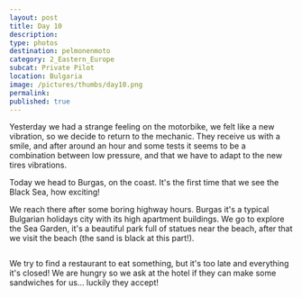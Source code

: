 ```yaml
---
layout: post
title: Day 10
description: 
type: photos
destination: pelmonenmoto
category: 2_Eastern_Europe
subcat: Private Pilot
location: Bulgaria
image: /pictures/thumbs/day10.png
permalink: 
published: true
---
```


Yesterday we had a strange feeling on the motorbike, we felt like a new vibration, so we decide to return to the mechanic. They receive us with a smile, and after around an hour and some tests it seems to be a combination between low pressure, and that we have to adapt to the new tires vibrations.

Today we head to Burgas, on the coast. It's the first time that we see the Black Sea, how exciting!

We reach there after some boring highway hours. Burgas it's a typical Bulgarian holidays city with its high apartment buildings.  We go to explore the Sea Garden, it's a beautiful park full of statues near the beach, after that we visit the beach (the sand is black at this part!).

<p><a
href="https://lh3.googleusercontent.com/DSLP9ss28QPQ_2KdNxDrdFi44q9fm4oAdKvjWy0V3QESJE0IRZNPQhCTuDG-l-tjBcE0-9uNy679tDZC2naWfmhPmoHQthh0grm0KQNx_5ujIM8-eoryevvz7JPsppHikyD1kMOMG3qJs9fNG8EwrW_ghv51WIfI1oDpbOqFMO1iASbFWP5BUWZEcTMgWjTsw026OWgbeajXgwPQHZaXKMjF6Xg4zevWA0F7ilm6IiKDjZGowGSG-RxuPNshifb9-1FL4Yz_aJN4YKYa6ZJoqH7Eep-UpGK4K0amE3QiVV36rRNBod_URlTzoq-y70FDO3PbPiPP7Weas4gN0rFPIK5FlqIHzJQiLDz_guRxp5N9-YGXPDkfeXCJY9vk0UcpYQoAUt0rM9imMCB57SXmFavWN_A7PqGSFXxOlE376GK7-FzHc7HtLKSs0kQWHeO4N4UNGp1Zv6uUfae8KOa1zaYukYzW0fgrQTiV6TmDcZO4uyIk3om9OQ-eHERbA1eozmONpf6x8jmKUVAZ1Hbm2MDRrJq3W1LKjaL06pldZ7Lac26YS2WPZz-uTxGePRAJs1Taa1U1pgnwQEKkPLlcy5Ptzy9_uqeqeMeM2qt8XT9UGIartQ9L1_QuW-RjJTP9q0cyhdd8MKQewWRcrUfM_BgrkG3TkLJFXQ=w1059-h794-no"><img 
src="https://lh3.googleusercontent.com/DSLP9ss28QPQ_2KdNxDrdFi44q9fm4oAdKvjWy0V3QESJE0IRZNPQhCTuDG-l-tjBcE0-9uNy679tDZC2naWfmhPmoHQthh0grm0KQNx_5ujIM8-eoryevvz7JPsppHikyD1kMOMG3qJs9fNG8EwrW_ghv51WIfI1oDpbOqFMO1iASbFWP5BUWZEcTMgWjTsw026OWgbeajXgwPQHZaXKMjF6Xg4zevWA0F7ilm6IiKDjZGowGSG-RxuPNshifb9-1FL4Yz_aJN4YKYa6ZJoqH7Eep-UpGK4K0amE3QiVV36rRNBod_URlTzoq-y70FDO3PbPiPP7Weas4gN0rFPIK5FlqIHzJQiLDz_guRxp5N9-YGXPDkfeXCJY9vk0UcpYQoAUt0rM9imMCB57SXmFavWN_A7PqGSFXxOlE376GK7-FzHc7HtLKSs0kQWHeO4N4UNGp1Zv6uUfae8KOa1zaYukYzW0fgrQTiV6TmDcZO4uyIk3om9OQ-eHERbA1eozmONpf6x8jmKUVAZ1Hbm2MDRrJq3W1LKjaL06pldZ7Lac26YS2WPZz-uTxGePRAJs1Taa1U1pgnwQEKkPLlcy5Ptzy9_uqeqeMeM2qt8XT9UGIartQ9L1_QuW-RjJTP9q0cyhdd8MKQewWRcrUfM_BgrkG3TkLJFXQ=w1059-h794-no" alt=""></a></p>

We try to find a restaurant to eat something, but it's too late and everything it's closed! We are hungry so we ask at the hotel if they can make some sandwiches for us... luckily they accept!
